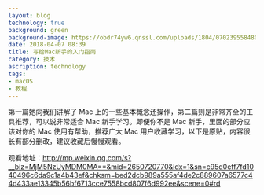 ```yaml
---
layout: blog
technology: true
background: green
background-image: https://obdr74yw6.qnssl.com/uploads/1804/070239558480.jpg
date: 2018-04-07 08:39
title: 写给Mac新手的入门指南
category: 技术
ascription: technology
tags:
- macOS
- 教程
---
```


第一篇她向我们讲解了 Mac 上的一些基本概念还操作，第二篇则是非常齐全的工具推荐，可以说非常适合 Mac 新手学习。即便你不是 Mac 新手，里面的部分应该对你的 Mac 使用有帮助，推荐广大 Mac 用户收藏学习，以下是原贴，内容很长有部分删改，建议收藏后慢慢观看。  

观看地址：http://mp.weixin.qq.com/s?__biz=MjM5NzUyMDM0MA==&mid=2650720770&idx=1&sn=c95d0eff7fd1040496c6da9c1a4b43ef&chksm=bed2dcb989a555af4de2c889607a6577c44d433ae13345b56bf6713cce7558bcd807f6d992ee&scene=0#rd

